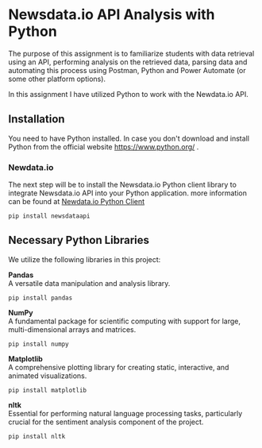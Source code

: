 # Newsdata.io API Analysis with Python  

The purpose of this assignment is to familiarize students with data retrieval using an API, performing  analysis on the retrieved data, parsing data and automating this process using Postman, Python and Power Automate (or some other platform options).

In this assignment I have utilized Python to work with the Newdata.io API.


## Installation  
You need to have Python installed. In case you don't download and install Python from the official website https://www.python.org/ .

### Newdata.io

The next step will be to install the Newsdata.io Python client library to integrate Newsdata.io API into your Python application. more information can be found at [Newdata.io Python Client](https://newsdata.io/documentation/#client_py)

```
pip install newsdataapi
```

## Necessary Python Libraries  
We utilize the following libraries in this project:  

**Pandas**  
A versatile data manipulation and analysis library.  
```
pip install pandas
```
**NumPy**  
A fundamental package for scientific computing with support for large, multi-dimensional arrays and matrices.  
```
pip install numpy
```

**Matplotlib**  
 A comprehensive plotting library for creating static, interactive, and animated visualizations.  

```
pip install matplotlib
```  

**nltk**  
Essential for performing natural language processing tasks, particularly crucial for the sentiment analysis component of the project.  
```  
pip install nltk
``` 
